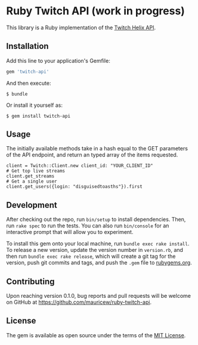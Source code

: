 # Ruby Twitch API (work in progress)

This library is a Ruby implementation of the [Twitch Helix API](https://dev.twitch.tv/docs/api).

## Installation

Add this line to your application's Gemfile:

```ruby
gem 'twitch-api'
```

And then execute:

    $ bundle

Or install it yourself as:

    $ gem install twitch-api

## Usage
The initially available methods take in a hash equal to the GET parameters of the API endpoint, and return an typed array of the items requested.
```
client = Twitch::Client.new client_id: "YOUR_CLIENT_ID"
# Get top live streams
client.get_streams
# Get a single user
client.get_users({login: "disguisedtoasths"}).first
```

## Development

After checking out the repo, run `bin/setup` to install dependencies. Then, run `rake spec` to run the tests. You can also run `bin/console` for an interactive prompt that will allow you to experiment.

To install this gem onto your local machine, run `bundle exec rake install`. To release a new version, update the version number in `version.rb`, and then run `bundle exec rake release`, which will create a git tag for the version, push git commits and tags, and push the `.gem` file to [rubygems.org](https://rubygems.org).

## Contributing

Upon reaching version 0.1.0, bug reports and pull requests will be welcome on GitHub at https://github.com/mauricew/ruby-twitch-api.

## License

The gem is available as open source under the terms of the [MIT License](https://opensource.org/licenses/MIT).
